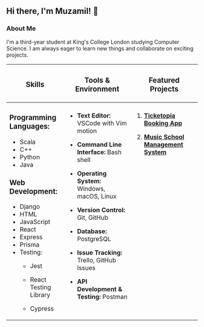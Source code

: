 <!-- ### Hi there 👋 -->

<!--
**muzami1ali/muzami1ali** is a ✨ _special_ ✨ repository because its `README.md` (this file) appears on your GitHub profile.

Here are some ideas to get you started:

- 🔭 I’m currently working on ...
- 🌱 I’m currently learning ...
- 👯 I’m looking to collaborate on ...
- 🤔 I’m looking for help with ...
- 💬 Ask me about ...
- 📫 How to reach me: ...
- 😄 Pronouns: ...
- ⚡ Fun fact: ...
-->

## Hi there, I'm Muzamil! 👋

<!-- ![GitHub followers](https://img.shields.io/github/followers/muzami1ali?style=social) -->

### About Me

I'm a third-year student at King's College London studying Computer Science.<!-- I'm currently working on [**BookingApp**](https://github.com/TomHurford/TeamTeam-BookingApp).--> I am always eager to learn new things and collaborate on exciting projects.

<table>
  <thead>
    <tr>
      <th><h3><strong>Skills</strong></h3></th>
      <th><h3><strong>Tools & Environment</strong></h3></th>
      <th><h3><strong>Featured Projects</strong></h3></th>
    </tr>
  </thead>
  <tbody>
  <tr>
    <td valign="top" width="30%">


### Programming Languages:

- Scala
- C++
- Python
- Java

### Web Development:

- Django
- HTML
- JavaScript
- React
- Express
- Prisma
- Testing:
  - Jest
  - React Testing Library
  - Cypress

    </td>
    <td valign="top" width="35%">

####
- **Text Editor:** VSCode with Vim motion
- **Command Line Interface:** Bash shell
- **Operating System:** Windows, macOS, Linux
- **Version Control:** Git, GitHub
- **Database:** PostgreSQL
- **Issue Tracking:** Trello, GitHub Issues
- **API Development & Testing:** Postman

    </td>
    <td valign="top" width="35%">

####
1. [**Ticketopia Booking App**](https://github.com/TomHurford/TeamTeam-BookingApp)
2. [**Music School Management System**](https://github.com/muzami1ali/Orca)


    </td>
  </tr>
  </tbody>
</table>

